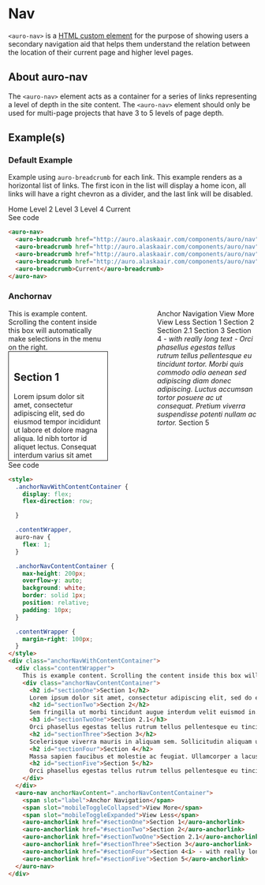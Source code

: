 # Nav

<!-- AURO-GENERATED-CONTENT:START (FILE:src=./description.md) -->
<!-- The below content is automatically added from ./description.md -->
`<auro-nav>` is a [HTML custom element](https://developer.mozilla.org/en-US/docs/Web/Web_Components/Using_custom_elements) for the purpose of showing users a secondary navigation aid that helps them understand the relation between the location of their current page and higher level pages.
<!-- AURO-GENERATED-CONTENT:END -->

## About auro-nav

<!-- AURO-GENERATED-CONTENT:START (FILE:src=./useCases.md) -->
<!-- The below content is automatically added from ./useCases.md -->
The `<auro-nav>` element acts as a container for a series of links representing a level of depth in the site content. 
The `<auro-nav>` element should only be used for multi-page projects that have 3 to 5 levels of page depth.
<!-- AURO-GENERATED-CONTENT:END -->

## Example(s)

### Default Example

Example using `auro-breadcrumb` for each link. This example renders as a horizontal list of links. The first icon in the list
will display a home icon, all links will have a right chevron as a divider, and the last link will be disabled.

<div class="exampleWrapper">
  <!-- AURO-GENERATED-CONTENT:START (FILE:src=./../../apiExamples/breadcrumb.html) -->
  <!-- The below content is automatically added from ./../../apiExamples/breadcrumb.html -->
  <auro-nav>
    <auro-breadcrumb href="http://auro.alaskaair.com/components/auro/nav">Home</auro-breadcrumb>
    <auro-breadcrumb href="http://auro.alaskaair.com/components/auro/nav">Level 2</auro-breadcrumb>
    <auro-breadcrumb href="http://auro.alaskaair.com/components/auro/nav">Level 3</auro-breadcrumb>
    <auro-breadcrumb href="http://auro.alaskaair.com/components/auro/nav">Level 4</auro-breadcrumb>
    <auro-breadcrumb>Current</auro-breadcrumb>
  </auro-nav>
  <!-- AURO-GENERATED-CONTENT:END -->
</div>
<auro-accordion lowProfile justifyRight>
  <span slot="trigger">See code</span>
<!-- AURO-GENERATED-CONTENT:START (CODE:src=./../../apiExamples/breadcrumb.html) -->
<!-- The below code snippet is automatically added from ./../../apiExamples/breadcrumb.html -->

```html
<auro-nav>
  <auro-breadcrumb href="http://auro.alaskaair.com/components/auro/nav">Home</auro-breadcrumb>
  <auro-breadcrumb href="http://auro.alaskaair.com/components/auro/nav">Level 2</auro-breadcrumb>
  <auro-breadcrumb href="http://auro.alaskaair.com/components/auro/nav">Level 3</auro-breadcrumb>
  <auro-breadcrumb href="http://auro.alaskaair.com/components/auro/nav">Level 4</auro-breadcrumb>
  <auro-breadcrumb>Current</auro-breadcrumb>
</auro-nav>
```
<!-- AURO-GENERATED-CONTENT:END -->
</auro-accordion>

### Anchornav

<div class="exampleWrapper">
  <!-- AURO-GENERATED-CONTENT:START (FILE:src=./../../apiExamples/anchornav.html) -->
  <!-- The below content is automatically added from ./../../apiExamples/anchornav.html -->
  <style>
    .anchorNavWithContentContainer {
      display: flex;
      flex-direction: row;

    }

    .contentWrapper,
    auro-nav {
      flex: 1;
    }

    .anchorNavContentContainer {
      max-height: 200px;
      overflow-y: auto;
      background: white;
      border: solid 1px;
      position: relative;
      padding: 10px;
    }

    .contentWrapper {
      margin-right: 100px;
    }
  </style>
  <div class="anchorNavWithContentContainer">
    <div class="contentWrapper">
      This is example content. Scrolling the content inside this box will automatically make selections in the menu on the right.
      <div class="anchorNavContentContainer">
        <h2 id="sectionOne">Section 1</h2>
        Lorem ipsum dolor sit amet, consectetur adipiscing elit, sed do eiusmod tempor incididunt ut labore et dolore magna aliqua. Id nibh tortor id aliquet lectus. Consequat interdum varius sit amet mattis vulputate. Ornare arcu dui vivamus arcu felis bibendum ut tristique et. Eget nunc lobortis mattis aliquam faucibus purus in. Eu nisl nunc mi ipsum faucibus vitae aliquet nec. Pellentesque sit amet porttitor eget dolor morbi non arcu. Turpis egestas maecenas pharetra convallis posuere morbi leo. Sagittis nisl rhoncus mattis rhoncus urna. Ut tellus elementum sagittis vitae. Viverra adipiscing at in tellus integer feugiat scelerisque.
        <h2 id="sectionTwo">Section 2</h2>
        Sem fringilla ut morbi tincidunt augue interdum velit euismod in. Sed euismod nisi porta lorem mollis aliquam ut. Ac turpis egestas sed tempus urna et. Lectus urna duis convallis convallis tellus. Tincidunt lobortis feugiat vivamus at augue eget arcu dictum. Odio facilisis mauris sit amet massa vitae tortor condimentum lacinia. Dictum sit amet justo donec enim diam. Bibendum est ultricies integer quis auctor elit sed vulputate mi. Amet luctus venenatis lectus magna fringilla urna porttitor rhoncus dolor. Orci phasellus egestas tellus rutrum tellus pellentesque eu. Sociis natoque penatibus et magnis dis. Aliquam purus sit amet luctus venenatis. Sed elementum tempus egestas sed sed risus pretium quam.
        <h3 id="sectionTwoOne">Section 2.1</h3>
        Orci phasellus egestas tellus rutrum tellus pellentesque eu tincidunt tortor. Morbi quis commodo odio aenean sed adipiscing diam donec adipiscing. Luctus accumsan tortor posuere ac ut consequat. Pretium viverra suspendisse potenti nullam ac tortor. Sollicitudin ac orci phasellus egestas tellus. Dictum sit amet justo donec enim. Quam quisque id diam vel quam elementum pulvinar. In mollis nunc sed id semper risus in. Tellus integer feugiat scelerisque varius morbi enim nunc faucibus. Duis ut diam quam nulla porttitor massa id.
        <h2 id="sectionThree">Section 3</h2>
        Scelerisque viverra mauris in aliquam sem. Sollicitudin aliquam ultrices sagittis orci a scelerisque purus. Accumsan in nisl nisi scelerisque eu ultrices vitae auctor. Augue interdum velit euismod in pellentesque massa. Orci phasellus egestas tellus rutrum tellus pellentesque eu tincidunt. Adipiscing elit ut aliquam purus. Non sodales neque sodales ut etiam. Amet commodo nulla facilisi nullam vehicula ipsum a. Nunc sed blandit libero volutpat sed cras. Vestibulum sed arcu non odio euismod lacinia at quis. Sagittis eu volutpat odio facilisis. Ipsum suspendisse ultrices gravida dictum fusce ut. Ut sem nulla pharetra diam sit amet nisl. Nec tincidunt praesent semper feugiat nibh. Urna neque viverra justo nec ultrices dui.
        <h2 id="sectionFour">Section 4</h2>
        Massa sapien faucibus et molestie ac feugiat. Ullamcorper a lacus vestibulum sed arcu non odio euismod lacinia. Ultrices mi tempus imperdiet nulla malesuada pellentesque. A diam sollicitudin tempor id eu nisl nunc. Morbi non arcu risus quis varius. Aliquam eleifend mi in nulla. Posuere sollicitudin aliquam ultrices sagittis orci a scelerisque. Sit amet facilisis magna etiam tempor orci eu lobortis. Tellus cras adipiscing enim eu turpis egestas. Odio euismod lacinia at quis risus. Posuere lorem ipsum dolor sit amet. Dolor sit amet consectetur adipiscing elit duis tristique sollicitudin nibh. At volutpat diam ut venenatis tellus in metus vulputate. Vivamus at augue eget arcu dictum varius duis at. Dictum sit amet justo donec enim diam vulputate ut. Euismod in pellentesque massa placerat duis ultricies lacus sed. Vitae nunc sed velit dignissim sodales ut eu sem integer.
        <h2 id="sectionFive">Section 5</h2>
        Orci phasellus egestas tellus rutrum tellus pellentesque eu tincidunt tortor. Morbi quis commodo odio aenean sed adipiscing diam donec adipiscing. Luctus accumsan tortor posuere ac ut consequat. Pretium viverra suspendisse potenti nullam ac tortor. Sollicitudin ac orci phasellus egestas tellus. Dictum sit amet justo donec enim. Quam quisque id diam vel quam elementum pulvinar. In mollis nunc sed id semper risus in. Tellus integer feugiat scelerisque varius morbi enim nunc faucibus. Duis ut diam quam nulla porttitor massa id.
      </div>
    </div>
    <auro-nav anchorNavContent=".anchorNavContentContainer">
      <span slot="label">Anchor Navigation</span>
      <span slot="mobileToggleCollapsed">View More</span>
      <span slot="mobileToggleExpanded">View Less</span>
      <auro-anchorlink href="#sectionOne">Section 1</auro-anchorlink>
      <auro-anchorlink href="#sectionTwo">Section 2</auro-anchorlink>
      <auro-anchorlink href="#sectionTwoOne">Section 2.1</auro-anchorlink>
      <auro-anchorlink href="#sectionThree">Section 3</auro-anchorlink>
      <auro-anchorlink href="#sectionFour">Section 4<i> - with really long text - Orci phasellus egestas tellus rutrum tellus pellentesque eu tincidunt tortor. Morbi quis commodo odio aenean sed adipiscing diam donec adipiscing. Luctus accumsan tortor posuere ac ut consequat. Pretium viverra suspendisse potenti nullam ac tortor.</i></auro-anchorlink>
      <auro-anchorlink href="#sectionFive">Section 5</auro-anchorlink>
    </auro-nav>
  </div>
  <!-- AURO-GENERATED-CONTENT:END -->
</div>
<auro-accordion lowProfile justifyRight>
  <span slot="trigger">See code</span>
<!-- AURO-GENERATED-CONTENT:START (CODE:src=./../../apiExamples/anchornav.html) -->
<!-- The below code snippet is automatically added from ./../../apiExamples/anchornav.html -->

```html
<style>
  .anchorNavWithContentContainer {
    display: flex;
    flex-direction: row;

  }

  .contentWrapper,
  auro-nav {
    flex: 1;
  }

  .anchorNavContentContainer {
    max-height: 200px;
    overflow-y: auto;
    background: white;
    border: solid 1px;
    position: relative;
    padding: 10px;
  }

  .contentWrapper {
    margin-right: 100px;
  }
</style>
<div class="anchorNavWithContentContainer">
  <div class="contentWrapper">
    This is example content. Scrolling the content inside this box will automatically make selections in the menu on the right.
    <div class="anchorNavContentContainer">
      <h2 id="sectionOne">Section 1</h2>
      Lorem ipsum dolor sit amet, consectetur adipiscing elit, sed do eiusmod tempor incididunt ut labore et dolore magna aliqua. Id nibh tortor id aliquet lectus. Consequat interdum varius sit amet mattis vulputate. Ornare arcu dui vivamus arcu felis bibendum ut tristique et. Eget nunc lobortis mattis aliquam faucibus purus in. Eu nisl nunc mi ipsum faucibus vitae aliquet nec. Pellentesque sit amet porttitor eget dolor morbi non arcu. Turpis egestas maecenas pharetra convallis posuere morbi leo. Sagittis nisl rhoncus mattis rhoncus urna. Ut tellus elementum sagittis vitae. Viverra adipiscing at in tellus integer feugiat scelerisque.
      <h2 id="sectionTwo">Section 2</h2>
      Sem fringilla ut morbi tincidunt augue interdum velit euismod in. Sed euismod nisi porta lorem mollis aliquam ut. Ac turpis egestas sed tempus urna et. Lectus urna duis convallis convallis tellus. Tincidunt lobortis feugiat vivamus at augue eget arcu dictum. Odio facilisis mauris sit amet massa vitae tortor condimentum lacinia. Dictum sit amet justo donec enim diam. Bibendum est ultricies integer quis auctor elit sed vulputate mi. Amet luctus venenatis lectus magna fringilla urna porttitor rhoncus dolor. Orci phasellus egestas tellus rutrum tellus pellentesque eu. Sociis natoque penatibus et magnis dis. Aliquam purus sit amet luctus venenatis. Sed elementum tempus egestas sed sed risus pretium quam.
      <h3 id="sectionTwoOne">Section 2.1</h3>
      Orci phasellus egestas tellus rutrum tellus pellentesque eu tincidunt tortor. Morbi quis commodo odio aenean sed adipiscing diam donec adipiscing. Luctus accumsan tortor posuere ac ut consequat. Pretium viverra suspendisse potenti nullam ac tortor. Sollicitudin ac orci phasellus egestas tellus. Dictum sit amet justo donec enim. Quam quisque id diam vel quam elementum pulvinar. In mollis nunc sed id semper risus in. Tellus integer feugiat scelerisque varius morbi enim nunc faucibus. Duis ut diam quam nulla porttitor massa id.
      <h2 id="sectionThree">Section 3</h2>
      Scelerisque viverra mauris in aliquam sem. Sollicitudin aliquam ultrices sagittis orci a scelerisque purus. Accumsan in nisl nisi scelerisque eu ultrices vitae auctor. Augue interdum velit euismod in pellentesque massa. Orci phasellus egestas tellus rutrum tellus pellentesque eu tincidunt. Adipiscing elit ut aliquam purus. Non sodales neque sodales ut etiam. Amet commodo nulla facilisi nullam vehicula ipsum a. Nunc sed blandit libero volutpat sed cras. Vestibulum sed arcu non odio euismod lacinia at quis. Sagittis eu volutpat odio facilisis. Ipsum suspendisse ultrices gravida dictum fusce ut. Ut sem nulla pharetra diam sit amet nisl. Nec tincidunt praesent semper feugiat nibh. Urna neque viverra justo nec ultrices dui.
      <h2 id="sectionFour">Section 4</h2>
      Massa sapien faucibus et molestie ac feugiat. Ullamcorper a lacus vestibulum sed arcu non odio euismod lacinia. Ultrices mi tempus imperdiet nulla malesuada pellentesque. A diam sollicitudin tempor id eu nisl nunc. Morbi non arcu risus quis varius. Aliquam eleifend mi in nulla. Posuere sollicitudin aliquam ultrices sagittis orci a scelerisque. Sit amet facilisis magna etiam tempor orci eu lobortis. Tellus cras adipiscing enim eu turpis egestas. Odio euismod lacinia at quis risus. Posuere lorem ipsum dolor sit amet. Dolor sit amet consectetur adipiscing elit duis tristique sollicitudin nibh. At volutpat diam ut venenatis tellus in metus vulputate. Vivamus at augue eget arcu dictum varius duis at. Dictum sit amet justo donec enim diam vulputate ut. Euismod in pellentesque massa placerat duis ultricies lacus sed. Vitae nunc sed velit dignissim sodales ut eu sem integer.
      <h2 id="sectionFive">Section 5</h2>
      Orci phasellus egestas tellus rutrum tellus pellentesque eu tincidunt tortor. Morbi quis commodo odio aenean sed adipiscing diam donec adipiscing. Luctus accumsan tortor posuere ac ut consequat. Pretium viverra suspendisse potenti nullam ac tortor. Sollicitudin ac orci phasellus egestas tellus. Dictum sit amet justo donec enim. Quam quisque id diam vel quam elementum pulvinar. In mollis nunc sed id semper risus in. Tellus integer feugiat scelerisque varius morbi enim nunc faucibus. Duis ut diam quam nulla porttitor massa id.
    </div>
  </div>
  <auro-nav anchorNavContent=".anchorNavContentContainer">
    <span slot="label">Anchor Navigation</span>
    <span slot="mobileToggleCollapsed">View More</span>
    <span slot="mobileToggleExpanded">View Less</span>
    <auro-anchorlink href="#sectionOne">Section 1</auro-anchorlink>
    <auro-anchorlink href="#sectionTwo">Section 2</auro-anchorlink>
    <auro-anchorlink href="#sectionTwoOne">Section 2.1</auro-anchorlink>
    <auro-anchorlink href="#sectionThree">Section 3</auro-anchorlink>
    <auro-anchorlink href="#sectionFour">Section 4<i> - with really long text - Orci phasellus egestas tellus rutrum tellus pellentesque eu tincidunt tortor. Morbi quis commodo odio aenean sed adipiscing diam donec adipiscing. Luctus accumsan tortor posuere ac ut consequat. Pretium viverra suspendisse potenti nullam ac tortor.</i></auro-anchorlink>
    <auro-anchorlink href="#sectionFive">Section 5</auro-anchorlink>
  </auro-nav>
</div>
```
<!-- AURO-GENERATED-CONTENT:END -->
</auro-accordion>
